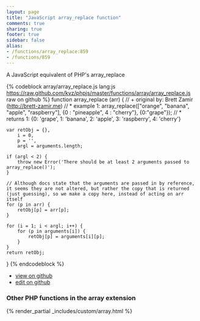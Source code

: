 ```yaml
---
layout: page
title: "JavaScript array_replace function"
comments: true
sharing: true
footer: true
sidebar: false
alias:
- /functions/array_replace:859
- /functions/859
---
```

<!-- Generated by Rakefile:build -->
A JavaScript equivalent of PHP's array_replace

{% codeblock array/array_replace.js lang:js https://raw.github.com/kvz/phpjs/master/functions/array/array_replace.js raw on github %}
function array_replace (arr) {
    // +   original by: Brett Zamir (http://brett-zamir.me)
    // *     example 1: array_replace(["orange", "banana", "apple", "raspberry"], {0 : "pineapple", 4 : "cherry"}, {0:"grape"});
    // *     returns 1: {0: 'grape', 1: 'banana', 2: 'apple', 3: 'raspberry', 4: 'cherry'}
    
    var retObj = {},
        i = 0,
        p = '',
        argl = arguments.length;
    
    if (argl < 2) {
        throw new Error('There should be at least 2 arguments passed to array_replace()');
    }

    // Although docs state that the arguments are passed in by reference, it seems they are not altered, but rather the copy that is returned (just guessing), so we make a copy here, instead of acting on arr itself
    for (p in arr) {
        retObj[p] = arr[p];
    }

    for (i = 1; i < argl; i++) {
        for (p in arguments[i]) {
            retObj[p] = arguments[i][p];
        }
    }
    return retObj;
}
{% endcodeblock %}

 - [view on github](https://github.com/kvz/phpjs/blob/master/functions/array/array_replace.js)
 - [edit on github](https://github.com/kvz/phpjs/edit/master/functions/array/array_replace.js)

### Other PHP functions in the array extension
{% render_partial _includes/custom/array.html %}

